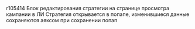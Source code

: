 r105414
Блок редактирования стратегии на странице просмотра кампании в ЛИ
Стратегия открывается в попапе, изменившиеся данные сохраняются аяксом при сохранении попап
